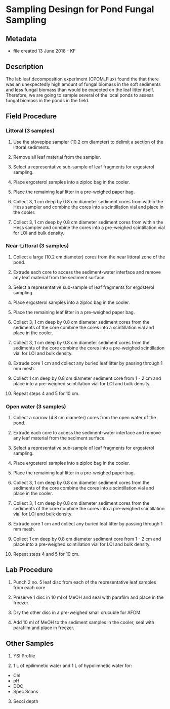 # Sampling Desingn for Pond Fungal Sampling

## Metadata

* file created 13 June 2016 - KF

## Description

The lab leaf decomposition experiment (CPOM_Flux) found the that there was an unexpectedly high amount of fungal biomass in the soft sediments and less fungal biomass than would be expected on the leaf litter itself.  Therefore, we are going to sample several of the local ponds to assess fungal biomass in the ponds in the field.

## Field Procedure
### Littoral (3 samples)

1. Use the stovepipe sampler  (10.2 cm diameter) to delimit a section of the littoral sediments.

2. Remove all leaf material from the sampler.

3. Select a representative sub-sample of leaf fragments for ergosterol sampling.

4. Place ergosterol samples into a ziploc bag in the cooler.

5. Place the remaining leaf litter in a pre-weighed paper bag.

6. Collect 3, 1 cm deep by 0.8 cm diameter sediment cores from within the Hess sampler and combine the cores into a scintillation vial and place in the cooler. 

7. Collect 3, 1 cm deep by 0.8 cm diameter sediment cores from within the Hess sampler and combine the cores into a pre-weighed scintillation vial for LOI and bulk density.

### Near-Littoral (3 samples)

1. Collect a large (10.2 cm diameter) cores from the near littoral zone of the pond.

2. Extrude each core to access the sediment-water interface and remove any leaf material from the sediment surface.

3. Select a representative sub-sample of leaf fragments for ergosterol sampling.

4. Place ergosterol samples into a ziploc bag in the cooler.

5. Place the remaining leaf litter in a pre-weighed paper bag.

6. Collect 3, 1 cm deep by 0.8 cm diameter sediment cores from the sediments of the core combine the cores into a scintillation vial and place in the cooler. 

7. Collect 3, 1 cm deep by 0.8 cm diameter sediment cores from the sediments of the core combine the cores into a pre-weighed scintillation vial for LOI and bulk density.

8. Extrude core 1 cm and collect any buried leaf litter by passing through 1 mm mesh.

9. Collect 1 cm deep by 0.8 cm diameter sediment core from 1 - 2 cm and place into a pre-weighed scintillation vial for LOI and bulk density.

10. Repeat steps 4 and 5 for 10 cm.

### Open water (3 samples)

1. Collect a narrow (4.8 cm diameter) cores from the open water of the pond.

2. Extrude each core to access the sediment-water interface and remove any leaf material from the sediment surface.

3. Select a representative sub-sample of leaf fragments for ergosterol sampling.

4. Place ergosterol samples into a ziploc bag in the cooler.

5. Place the remaining leaf litter in a pre-weighed paper bag.

6. Collect 3, 1 cm deep by 0.8 cm diameter sediment cores from the sediments of the core combine the cores into a scintillation vial and place in the cooler.

7. Collect 3, 1 cm deep by 0.8 cm diameter sediment cores from the sediments of the core combine the cores into a pre-weighed scintillation vial for LOI and bulk density.

8. Extrude core 1 cm and collect any buried leaf litter by passing through 1 mm mesh.


9. Collect 1 cm deep by 0.8 cm diameter sediment core from 1 - 2 cm and place into a pre-weighed scintillation vial for LOI and bulk density.

10. Repeat steps 4 and 5 for 10 cm.

## Lab Procedure

1. Punch 2 no. 5 leaf disc from each of the representative leaf samples from each core 

2. Preserve 1 disc in 10 ml of MeOH and seal with parafilm and place in the freezer.

3. Dry the other disc in a pre-weighed small crucuble for AFDM.

4. Add 10 ml of MeOH to the sediment samples in the cooler, seal with parafilm and place in freezer.

## Other Samples

1. YSI Profile

2. 1 L of epilimnetic water and 1 L of hypolimnetic water for:
  * Chl
  * pH
  * DOC
  * Spec Scans

3. Secci depth
